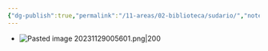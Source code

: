 ```yaml
---
{"dg-publish":true,"permalink":"/11-areas/02-biblioteca/sudario/","noteIcon":""}
---
```


-  ![Pasted image 20231129005601.png|200](/img/user/10%20Entrada%20%F0%9F%9B%92/%F0%9F%92%BE%20Adjuntos/Pasted%20image%2020231129005601.png)